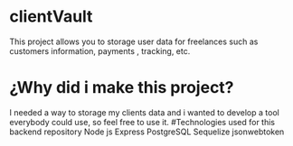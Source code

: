 # clientVault
This project allows you to storage user data for freelances such as customers information, payments , tracking, etc.
# ¿Why did i make this project?
I needed a way to storage my clients data and i wanted to develop a tool everybody could use, so feel free to use it.
#Technologies used for this backend repository
Node js
Express
PostgreSQL
Sequelize
jsonwebtoken
